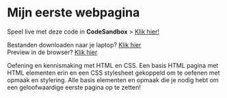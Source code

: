 # Mijn eerste webpagina

Speel live met deze code in **CodeSandbox** > [Klik hier!](https://codesandbox.io/s/github/CMD-Groningen/mijn-eerste-webpagina) 

Bestanden downloaden naar je laptop? [Klik hier](https://github.com/CMD-Groningen/mijn-eerste-webpagina/archive/refs/heads/master.zip)     
Preview in de browser? [Klik hier](https://htmlpreview.github.io/?https://github.com/davidvandenbor/mijn-eerste-webpagina/blob/master/index.html)

Oefening en kennismaking met HTML en CSS. Een basis HTML pagina met HTML elementen erin en een CSS stylesheet gekoppeld om te oefenen met opmaak en stylering. Alle basis elementen en opmaak die je nodig hebt om een geloofwaardige eerste pagina op te zetten!
